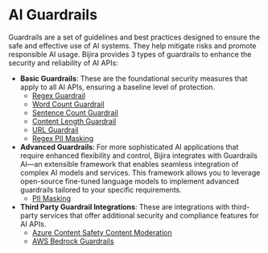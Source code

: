 # AI Guardrails

Guardrails are a set of guidelines and best practices designed to ensure the safe and effective use of AI systems. They help mitigate risks and promote responsible AI usage. Bijira provides 3 types of guardrails to enhance the security and reliability of AI APIs:

- **Basic Guardrails**: These are the foundational security measures that apply to all AI APIs, ensuring a baseline level of protection.
    - [Regex Guardrail](../guardrails/basic-guardrails/regex-guardrail)
    - [Word Count Guardrail](../guardrails/basic-guardrails/word-count-guardrail)
    - [Sentence Count Guardrail](../guardrails/basic-guardrails/sentence-count-guardrail)
    - [Content Length Guardrail](../guardrails/basic-guardrails/content-length-guardrail)
    - [URL Guardrail](../guardrails/basic-guardrails/url-guardrail)
    - [Regex PII Masking](../guardrails/basic-guardrails/regex-pii-masking)
- **Advanced Guardrails**: For more sophisticated AI applications that require enhanced flexibility and control, Bijira integrates with Guardrails AI—an extensible framework that enables seamless integration of complex AI models and services. This framework allows you to leverage open-source fine-tuned language models to implement advanced guardrails tailored to your specific requirements.
    - [PII Masking](../guardrails/advanced-guardrails/pii-masking)
- **Third Party Guardrail Integrations**: These are integrations with third-party services that offer additional security and compliance features for AI APIs.
    - [Azure Content Safety Content Moderation](../guardrails/third-party-guardrail-integrations/azure-content-safety-content-moderation)
    - [AWS Bedrock Guardrails](../guardrails/third-party-guardrail-integrations/aws-bedrock-guardrails)
